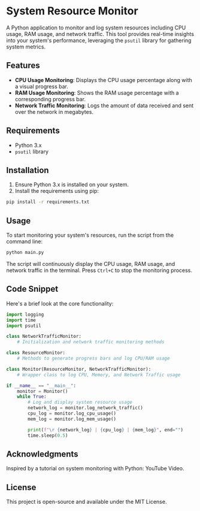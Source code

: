 # System Resource Monitor

A Python application to monitor and log system resources including CPU usage, RAM usage, and network traffic. This tool provides real-time insights into your system's performance, leveraging the `psutil` library for gathering system metrics.

## Features

- **CPU Usage Monitoring**: Displays the CPU usage percentage along with a visual progress bar.
- **RAM Usage Monitoring**: Shows the RAM usage percentage with a corresponding progress bar.
- **Network Traffic Monitoring**: Logs the amount of data received and sent over the network in megabytes.

## Requirements

- Python 3.x
- `psutil` library

## Installation

1. Ensure Python 3.x is installed on your system.
2. Install the requirements using pip:

```bash
pip install -r requirements.txt
```

## Usage

To start monitoring your system's resources, run the script from the command line:

```bash
python main.py
```

The script will continuously display the CPU usage, RAM usage, and network traffic in the terminal. Press `Ctrl+C` to stop the monitoring process.

## Code Snippet

Here's a brief look at the core functionality:

```python
import logging
import time
import psutil

class NetworkTrafficMonitor:
    # Initialization and network traffic monitoring methods

class ResourceMonitor:
    # Methods to generate progress bars and log CPU/RAM usage

class Monitor(ResourceMonitor, NetworkTrafficMonitor):
    # Wrapper class to log CPU, Memory, and Network Traffic usage

if __name__ == "__main__":
    monitor = Monitor()
    while True:
        # Log and display system resource usage
        network_log = monitor.log_network_traffic()
        cpu_log = monitor.log_cpu_usage()
        mem_log = monitor.log_mem_usage()

        print(f"\r {network_log} | {cpu_log} | {mem_log}", end="")
        time.sleep(0.5)
```

## Acknowledgments

Inspired by a tutorial on system monitoring with Python: YouTube Video.

## License

This project is open-source and available under the MIT License.
